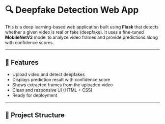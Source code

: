# 🔍 Deepfake Detection Web App

This is a deep learning-based web application built using **Flask** that detects whether a given video is real or fake (deepfake). It uses a fine-tuned **MobileNetV2** model to analyze video frames and provide predictions along with confidence scores.

---

## 🚀 Features

- Upload video and detect deepfakes
- Displays prediction result with confidence score
- Shows extracted frames from the uploaded video
- Clean and responsive UI (HTML + CSS)
- Ready for deployment

---

## 📂 Project Structure

